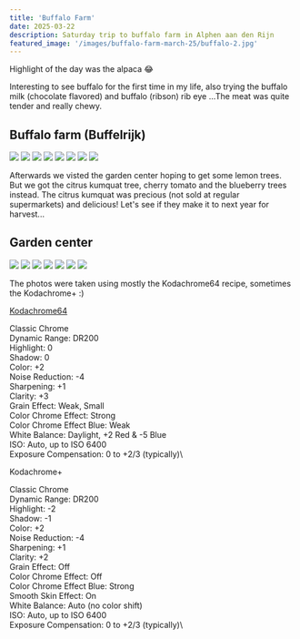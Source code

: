 ```yaml
---
title: 'Buffalo Farm'
date: 2025-03-22
description: Saturday trip to buffalo farm in Alphen aan den Rijn
featured_image: '/images/buffalo-farm-march-25/buffalo-2.jpg'
---
```


Highlight of the day was the alpaca 😂

Interesting to see buffalo for the first time in my life, also trying the buffalo milk (chocolate flavored) and buffalo (ribson) rib eye ...The meat was quite tender and really chewy.

## Buffalo farm (Buffelrijk)

<div class="gallery" data-columns="3">
           <img src="/images/buffalo-farm-march-25/buffalo-1.jpg">
           <img src="/images/buffalo-farm-march-25/buffalo-2.jpg">
           <img src="/images/buffalo-farm-march-25/buffalo-3.jpg">
           <img src="/images/buffalo-farm-march-25/buffalo-4.jpg">
           <img src="/images/buffalo-farm-march-25/buffalo-5.jpg">
           <img src="/images/buffalo-farm-march-25/buffalo-6.jpg">
           <img src="/images/buffalo-farm-march-25/buffalo-7.jpg">
           <img src="/images/buffalo-farm-march-25/buffalo-8.jpg">

</div>

Afterwards we visted the garden center hoping to get some lemon trees. But we got the citrus kumquat tree, cherry tomato and the blueberry trees instead. The citrus kumquat was precious (not sold at regular supermarkets) and delicious! Let's see if they make it to next year for harvest...

## Garden center

<div class="gallery" data-columns="1">
           <img src="/images/buffalo-farm-march-25/buffalo-9.jpg">
           <img src="/images/buffalo-farm-march-25/buffalo-10.jpg">
           <img src="/images/buffalo-farm-march-25/buffalo-11.jpg">
           <img src="/images/buffalo-farm-march-25/buffalo-12.jpg">
           <img src="/images/buffalo-farm-march-25/buffalo-13.jpg">
           <img src="/images/buffalo-farm-march-25/buffalo-14.jpg">
           <img src="/images/buffalo-farm-march-25/buffalo-15.jpg">

</div>


The photos were taken using mostly the Kodachrome64 recipe, sometimes the Kodachrome+ :)

[Kodachrome64](https://fujixweekly.com/2020/05/27/my-fujifilm-x100v-kodachrome-64-film-simulation-recipe/)

Classic Chrome\
Dynamic Range: DR200\
Highlight: 0\
Shadow: 0\
Color: +2\
Noise Reduction: -4\
Sharpening: +1\
Clarity: +3\
Grain Effect: Weak, Small\
Color Chrome Effect: Strong\
Color Chrome Effect Blue: Weak\
White Balance: Daylight, +2 Red & -5 Blue\
ISO: Auto, up to ISO 6400\
Exposure Compensation: 0 to +2/3 (typically)\

Kodachrome+

Classic Chrome\
Dynamic Range: DR200\
Highlight: -2\
Shadow: -1\
Color: +2\
Noise Reduction: -4\
Sharpening: +1\
Clarity: +2\
Grain Effect: Off \
Color Chrome Effect: Off \
Color Chrome Effect Blue: Strong \
Smooth Skin Effect: On \
White Balance: Auto (no color shift) \
ISO: Auto, up to ISO 6400\
Exposure Compensation: 0 to +2/3 (typically)\